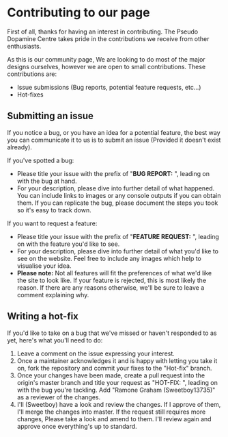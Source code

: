 # Contributing to our page
First of all, thanks for having an interest in contributing. The Pseudo Dopamine Centre takes pride in the contributions we receive from other enthusiasts.

As this is our community page, We are looking to do most of the major designs ourselves, however we are open to small contributions. These contributions are:
- Issue submissions (Bug reports, potential feature requests, etc...)
- Hot-fixes

## Submitting an issue
If you notice a bug, or you have an idea for a potential feature, the best way you can communicate it to us is to submit an issue (Provided it doesn't exist already).

If you've spotted a bug:
- Please title your issue with the prefix of "**BUG REPORT:** ", leading on with the bug at hand.
- For your description, please dive into further detail of what happened. You can include links to images or any console outputs if you can obtain them. If you can replicate the bug, please document the steps you took so it's easy to track down.

If you want to request a feature:
- Please title your issue with the prefix of "**FEATURE REQUEST:** ", leading on with the feature you'd like to see.
- For your description, please dive into further detail of what you'd like to see on the website. Feel free to include any images which help to visualise your idea.
- **Please note:** Not all features will fit the preferences of what we'd like the site to look like. If your feature is rejected, this is most likely the reason. If there are any reasons otherwise, we'll be sure to leave a comment explaining why.

## Writing a hot-fix
If you'd like to take on a bug that we've missed or haven't responded to as yet, here's what you'll need to do:
1. Leave a comment on the issue expressing your interest.
2. Once a maintainer acknowledges it and is happy with letting you take it on, fork the repository and commit your fixes to the "Hot-fix" branch.
3. Once your changes have been made, create a pull request into the origin's master branch and title your request as "HOT-FIX: ", leading on with the bug you're tackling. Add "Ramone Graham (Sweetboy13735)" as a reviewer of the changes.
4. I'll (Sweetboy) have a look and review the changes. If I approve of them, I'll merge the changes into master. If the request still requires more changes, Please take a look and amend to them. I'll review again and approve once everything's up to standard.
